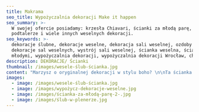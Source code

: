 ```yaml
---
title: Makrama
seo_title: Wypożyczalnia dekoracji Make it happen
seo_summary: >-
  W swojej ofercie posiadamy: krzesła Chiavari, ścianki za młodą parę,
  podtalerze i wiele innych weselnych dekoracji. 
seo_keywords: >-
  dekoracje ślubne, dekoracje weselne, dekoracja sali weselnej, ozdoby ślubne,
  dekoracje sal weselnych, wystrój sali weselnej, ścianka weselna, ścianka za
  młodymi, wypożyczalnia dekoracji, wypożyczalnia dekoracji Wrocław, chiavari
description: DEKORACJE/ Ścianki
thumbnail: /images/wesele-ślub-ścianka.jpg
content: "Marzysz o oryginalnej dekoracji w stylu boho? \n\nTa ścianka jest stworzona dla Ciebie. Wykonana przez nas ręcznie plecionka ze sznurków!\n\n•\tmateriał: konstrukcja wykonana z drewna\n\n•\t wymiary ramy: 210cm wys. x 250cm szer. \n\n•\telementy aranżacji: drewniana konstrukcja, makrama (plecionka); aranżacja nie zawiera kompozycji  kwiatowej\n\n•\tkolor ramy: delikatnie bielony\n\n•\tkolor makramy: ecru\n\n•\tstyl: boho, rustykalny, country chic\n\n•\tcena wypożyczenia: 600 zł\n\n•\ttransport na terenie Wrocławia - gratis, poza terenem Wrocławia wyceniany jest indywidualnie\n\n•\tistnieje możliwość odbioru osobistego\n\n•\tsprawdź dostępność w kalendarzu i dokonaj wstępnej rezerwacji\n\n•\twięcej  informacji znajdziesz w zakładce [JAK DZIAŁAMY](/form)"
images:
  - image: /images/wesele-ślub-ścianka.jpg
  - image: /images/wypożycz-dekoracje-weselne.jpg
  - image: /images/ścianka-za-młodą-parę-2-.jpg
  - image: /images/ślub-w-plenerze.jpg
---
```


